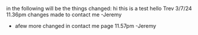 in the following will be the things changed:
hi this is a test
hello Trev
3/7/24 11.36pm changes made to contact me -Jeremy
+ afew more changed in contact me page 11.57pm -Jeremy